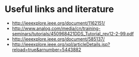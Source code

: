 # Useful links and literature
+ http://ieeexplore.ieee.org/document/1162151/
+ http://www.analog.com/media/cn/training-seminars/tutorials/450968421DDS_Tutorial_rev12-2-99.pdf
+ http://ieeexplore.ieee.org/document/585137/
+ http://ieeexplore.ieee.org/xpl/articleDetails.jsp?reload=true&arnumber=5443882
